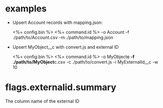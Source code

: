 # examples

- Upsert Account records with mapping.json:

  <%= config.bin %> <%= command.id %> -o Account -f ./path/to/Account.csv -m ./path/to/mapping.json

- Upsert MyObject\_\_c with convert.js and external ID

  <%= config.bin %> <%= command.id %> -o MyObject**c -f ./path/to/MyObject**c.csv -c ./path/to/convert.js -i MyExternalId\_\_c -w 10

# flags.externalid.summary

The column name of the external ID
